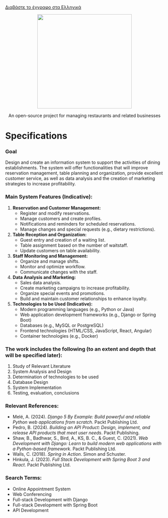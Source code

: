 [Διαβάστε το έγγραφο στα Ελληνικά](./SPECIFICATION_GR.md)  

<p align="center">
   <a href="https://estiator.io" target="_blank">
      <img src="https://github.com/user-attachments/assets/acf1e356-fa42-4743-a637-76100558da7d" width="300" />
   </a>
</p>
<p align="center">
      An open-source project for managing restaurants and related businesses
</p>

# Specifications

### Goal
Design and create an information system to support the activities of dining establishments. The system will offer functionalities that will improve reservation management, table planning and organization, provide excellent customer service, as well as data analysis and the creation of marketing strategies to increase profitability.

### Main System Features (Indicative):
1. **Reservation and Customer Management:**
   - Register and modify reservations.
   - Manage customers and create profiles.
   - Notifications and reminders for scheduled reservations.
   - Manage changes and special requests (e.g., dietary restrictions).
2. **Table Reception and Organization:**
   - Guest entry and creation of a waiting list.
   - Table assignment based on the number of waitstaff.
   - Update customers on table availability.
3. **Staff Monitoring and Management:**
   - Organize and manage shifts.
   - Monitor and optimize workflow.
   - Communicate changes with the staff.
4. **Data Analysis and Marketing:**
   - Sales data analysis.
   - Create marketing campaigns to increase profitability.
   - Organize special events and promotions.
   - Build and maintain customer relationships to enhance loyalty.
5. **Technologies to be Used (Indicative):**
   - Modern programming languages (e.g., Python or Java)
   - Web application development frameworks (e.g., Django or Spring Boot)
   - Databases (e.g., MySQL or PostgreSQL)
   - Frontend technologies (HTML/CSS, JavaScript, React, Angular)
   - Container technologies (e.g., Docker)

### The work includes the following (to an extent and depth that will be specified later):
1. Study of Relevant Literature
2. System Analysis and Design
3. Determination of technologies to be used
4. Database Design
5. System Implementation
6. Testing, evaluation, conclusions

### Relevant References:
- Melé, A. (2024). *Django 5 By Example: Build powerful and reliable Python web applications from scratch*. Packt Publishing Ltd.
- Pedro, B. (2024). *Building an API Product: Design, implement, and release API products that meet user needs*. Packt Publishing.
- Shaw, B., Badhwar, S., Bird, A., KS, B. C., & Guest, C. (2021). *Web Development with Django: Learn to build modern web applications with a Python-based framework*. Packt Publishing Ltd.
- Walls, C. (2018). *Spring in Action*. Simon and Schuster.
- Hinkula, J. (2023). *Full Stack Development with Spring Boot 3 and React*. Packt Publishing Ltd.

### Search Terms:
- Online Appointment System
- Web Conferencing
- Full-stack Development with Django
- Full-stack Development with Spring Boot
- API Development
